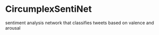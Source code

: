 # CircumplexSentiNet
sentiment analysis network that classifies tweets based on valence and arousal
